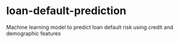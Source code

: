 # loan-default-prediction
Machine learning model to predict loan default risk using credit and demographic features
